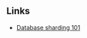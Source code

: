 ## Links 
- [Database sharding 101](https://logicmag.io/clouds/agile-and-the-long-crisis-of-software/) 